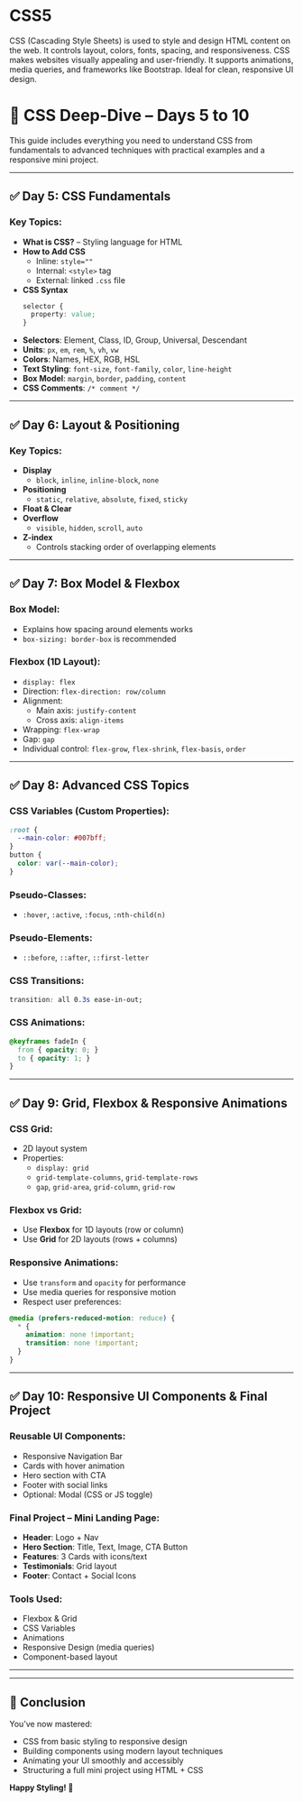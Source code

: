 # CSS5
CSS (Cascading Style Sheets) is used to style and design HTML content on the web. It controls layout, colors, fonts, spacing, and responsiveness. CSS makes websites visually appealing and user-friendly. It supports animations, media queries, and frameworks like Bootstrap. Ideal for clean, responsive UI design.

# 🎨 CSS Deep-Dive – Days 5 to 10

This guide includes everything you need to understand CSS from fundamentals to advanced techniques with practical examples and a responsive mini project.

---

## ✅ Day 5: CSS Fundamentals

### Key Topics:
- **What is CSS?** – Styling language for HTML
- **How to Add CSS**
  - Inline: `style=""`
  - Internal: `<style>` tag
  - External: linked `.css` file
- **CSS Syntax**
  ```css
  selector {
    property: value;
  }
  ```
- **Selectors**: Element, Class, ID, Group, Universal, Descendant
- **Units**: `px`, `em`, `rem`, `%`, `vh`, `vw`
- **Colors**: Names, HEX, RGB, HSL
- **Text Styling**: `font-size`, `font-family`, `color`, `line-height`
- **Box Model**: `margin`, `border`, `padding`, `content`
- **CSS Comments**: `/* comment */`

---

## ✅ Day 6: Layout & Positioning

### Key Topics:
- **Display**
  - `block`, `inline`, `inline-block`, `none`
- **Positioning**
  - `static`, `relative`, `absolute`, `fixed`, `sticky`
- **Float & Clear**
- **Overflow**
  - `visible`, `hidden`, `scroll`, `auto`
- **Z-index**
  - Controls stacking order of overlapping elements

---

## ✅ Day 7: Box Model & Flexbox

### Box Model:
- Explains how spacing around elements works
- `box-sizing: border-box` is recommended

### Flexbox (1D Layout):
- `display: flex`
- Direction: `flex-direction: row/column`
- Alignment:
  - Main axis: `justify-content`
  - Cross axis: `align-items`
- Wrapping: `flex-wrap`
- Gap: `gap`
- Individual control: `flex-grow`, `flex-shrink`, `flex-basis`, `order`

---

## ✅ Day 8: Advanced CSS Topics

### CSS Variables (Custom Properties):
```css
:root {
  --main-color: #007bff;
}
button {
  color: var(--main-color);
}
```

### Pseudo-Classes:
- `:hover`, `:active`, `:focus`, `:nth-child(n)`

### Pseudo-Elements:
- `::before`, `::after`, `::first-letter`

### CSS Transitions:
```css
transition: all 0.3s ease-in-out;
```

### CSS Animations:
```css
@keyframes fadeIn {
  from { opacity: 0; }
  to { opacity: 1; }
}
```

---

## ✅ Day 9: Grid, Flexbox & Responsive Animations

### CSS Grid:
- 2D layout system
- Properties:
  - `display: grid`
  - `grid-template-columns`, `grid-template-rows`
  - `gap`, `grid-area`, `grid-column`, `grid-row`

### Flexbox vs Grid:
- Use **Flexbox** for 1D layouts (row or column)
- Use **Grid** for 2D layouts (rows + columns)

### Responsive Animations:
- Use `transform` and `opacity` for performance
- Use media queries for responsive motion
- Respect user preferences:
```css
@media (prefers-reduced-motion: reduce) {
  * {
    animation: none !important;
    transition: none !important;
  }
}
```

---

## ✅ Day 10: Responsive UI Components & Final Project

### Reusable UI Components:
- Responsive Navigation Bar
- Cards with hover animation
- Hero section with CTA
- Footer with social links
- Optional: Modal (CSS or JS toggle)

### Final Project – Mini Landing Page:
- **Header**: Logo + Nav
- **Hero Section**: Title, Text, Image, CTA Button
- **Features**: 3 Cards with icons/text
- **Testimonials**: Grid layout
- **Footer**: Contact + Social Icons

### Tools Used:
- Flexbox & Grid
- CSS Variables
- Animations
- Responsive Design (media queries)
- Component-based layout

---


---

## 🏁 Conclusion

You’ve now mastered:
- CSS from basic styling to responsive design
- Building components using modern layout techniques
- Animating your UI smoothly and accessibly
- Structuring a full mini project using HTML + CSS



**Happy Styling! 🎨**
